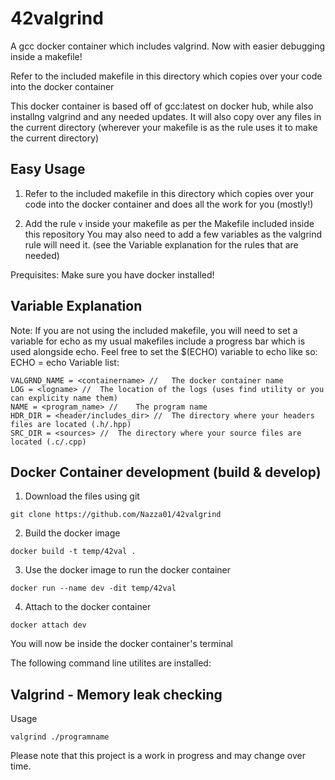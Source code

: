 # 42valgrind

A gcc docker container which includes valgrind. Now with easier debugging inside a makefile!

Refer to the included makefile in this directory which copies over your code into the docker container

This docker container is based off of gcc:latest on docker hub, while also installng valgrind and any needed updates. It will also copy over any files in the current directory (wherever your makefile is as the rule uses it to make the current directory)

## Easy Usage
1. Refer to the included makefile in this directory which copies over your code into the docker container and does all the work for you (mostly!)

2. Add the rule `v` inside your makefile as per the Makefile included inside this repository
	You may also need to add a few variables as the valgrind rule will need it. (see the Variable explanation for the rules that are needed)

Prequisites: Make sure you have docker installed!

## Variable Explanation
Note: If you are not using the included makefile, you will need to set a variable for echo as my usual makefiles include a progress bar which is used alongside echo. Feel free to set the $(ECHO) variable to echo like so:
ECHO			= echo
Variable list:
```
VALGRND_NAME = <containername> //	The docker container name
LOG = <logname> //	The location of the logs (uses find utility or you can explicity name them)
NAME = <program_name> //	The program name
HDR_DIR = <header/includes_dir>	//	The directory where your headers files are located (.h/.hpp)
SRC_DIR = <sources> //	The directory where your source files are located (.c/.cpp)
```

## Docker Container development (build & develop)
1. Download the files using git

`git clone https://github.com/Nazza01/42valgrind`

2. Build the docker image

`docker build -t temp/42val .`

3. Use the docker image to run the docker container

`docker run --name dev -dit temp/42val`

4. Attach to the docker container

`docker attach dev`

You will now be inside the docker container's terminal

The following command line utilites are installed:

## Valgrind - Memory leak checking 
Usage

`valgrind ./programname`

Please note that this project is a work in progress and may change over time.
